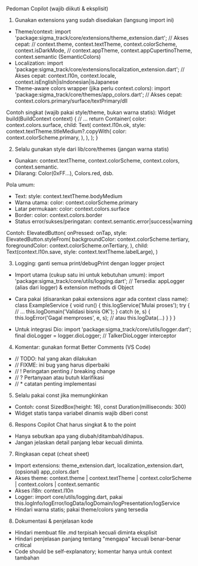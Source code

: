 Pedoman Copilot (wajib diikuti & eksplisit)

1) Gunakan extensions yang sudah disediakan (langsung import ini)
- Theme/context:
	import 'package:sigma_track/core/extensions/theme_extension.dart';
	// Akses cepat:
	// context.theme, context.textTheme, context.colorScheme, context.isDarkMode,
	// context.appTheme, context.appCupertinoTheme, context.semantic (SemanticColors)
- Localization:
	import 'package:sigma_track/core/extensions/localization_extension.dart';
	// Akses cepat: context.l10n, context.locale, context.isEnglish|isIndonesian|isJapanese
- Theme-aware colors wrapper (jika perlu context.colors):
	import 'package:sigma_track/core/themes/app_colors.dart';
	// Akses cepat: context.colors.primary/surface/textPrimary/dll

Contoh singkat (wajib pakai style/theme, bukan warna statis):
Widget build(BuildContext context) {
	// ...
	return Container(
		color: context.colors.surface,
		child: Text(
			context.l10n.ok,
			style: context.textTheme.titleMedium?.copyWith(
				color: context.colorScheme.primary,
			),
		),
	);
}

2) Selalu gunakan style dari lib/core/themes (jangan warna statis)
- Gunakan: context.textTheme, context.colorScheme, context.colors, context.semantic.
- Dilarang: Color(0xFF...), Colors.red, dsb.

Pola umum:
- Text: style: context.textTheme.bodyMedium
- Warna utama: color: context.colorScheme.primary
- Latar permukaan: color: context.colors.surface
- Border: color: context.colors.border
- Status error/sukses/peringatan: context.semantic.error|success|warning

Contoh:
ElevatedButton(
	onPressed: onTap,
	style: ElevatedButton.styleFrom(
		backgroundColor: context.colorScheme.tertiary,
		foregroundColor: context.colorScheme.onTertiary,
	),
	child: Text(context.l10n.save, style: context.textTheme.labelLarge),
)

3) Logging: ganti semua print/debugPrint dengan logger project
- Import utama (cukup satu ini untuk kebutuhan umum):
	import 'package:sigma_track/core/utils/logging.dart';
	// Tersedia: appLogger (alias dari logger) & extension methods di Object

- Cara pakai (disarankan pakai extensions agar ada context class name):
	class ExampleService {
		void run() {
			this.logService('Mulai proses');
			try {
				// ...
				this.logDomain('Validasi bisnis OK');
			} catch (e, s) {
				this.logError('Gagal memproses', e, s); // atau this.logData(...)
			}
		}
	}

- Untuk integrasi Dio:
	import 'package:sigma_track/core/utils/logger.dart';
	final dioLogger = logger.dioLogger; // TalkerDioLogger interceptor

4) Komentar: gunakan format Better Comments (VS Code)
- // TODO: hal yang akan dilakukan
- // FIXME: ini bug yang harus diperbaiki
- // ! Peringatan penting / breaking change
- // ? Pertanyaan atau butuh klarifikasi
- // * catatan penting implementasi

5) Selalu pakai const jika memungkinkan
- Contoh: const SizedBox(height: 16), const Duration(milliseconds: 300)
- Widget statis tanpa variabel dinamis wajib diberi const

6) Respons Copilot Chat harus singkat & to the point
- Hanya sebutkan apa yang diubah/ditambah/dihapus.
- Jangan jelaskan detail panjang lebar kecuali diminta.

7) Ringkasan cepat (cheat sheet)
- Import extensions: theme_extension.dart, localization_extension.dart, (opsional) app_colors.dart
- Akses theme: context.theme | context.textTheme | context.colorScheme | context.colors | context.semantic
- Akses i18n: context.l10n
- Logger: import core/utils/logging.dart, pakai this.logInfo/logError/logData/logDomain/logPresentation/logService
- Hindari warna statis; pakai theme/colors yang tersedia

8) Dokumentasi & penjelasan kode
- Hindari membuat file .md terpisah kecuali diminta eksplisit
- Hindari penjelasan panjang tentang "mengapa" kecuali benar-benar critical
- Code should be self-explanatory; komentar hanya untuk context tambahan
